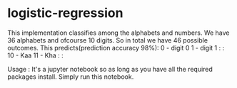# logistic-regression

This implementation classifies among the alphabets and numbers. We have 36 alphabets and ofcourse 10 digits. So in total we have 46 possible outcomes.
This predicts(prediction accuracy 98%):
0 - digit 0
1 - digit 1
   :
   :
10 - Kaa
11 - Kha
   :
   :
   
Usage : It's a jupyter notebook so as long as you have all the required packages install. Simply run this notebook.
